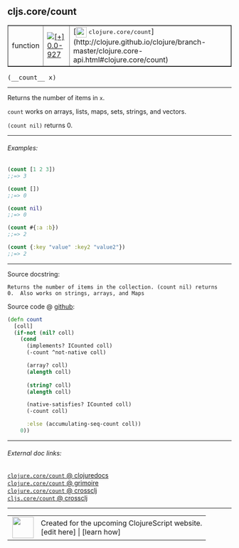 ## cljs.core/count



 <table border="1">
<tr>
<td>function</td>
<td><a href="https://github.com/cljsinfo/cljs-api-docs/tree/0.0-927"><img valign="middle" alt="[+] 0.0-927" title="Added in 0.0-927" src="https://img.shields.io/badge/+-0.0--927-lightgrey.svg"></a> </td>
<td>
[<img height="24px" valign="middle" src="http://i.imgur.com/1GjPKvB.png"> <samp>clojure.core/count</samp>](http://clojure.github.io/clojure/branch-master/clojure.core-api.html#clojure.core/count)
</td>
</tr>
</table>


 <samp>
(__count__ x)<br>
</samp>

---

Returns the number of items in `x`.

`count` works on arrays, lists, maps, sets, strings, and vectors.

`(count nil)` returns 0.

---

###### Examples:

```clj
(count [1 2 3])
;;=> 3

(count [])
;;=> 0

(count nil)
;;=> 0

(count #{:a :b})
;;=> 2

(count {:key "value" :key2 "value2"})
;;=> 2
```

---



Source docstring:

```
Returns the number of items in the collection. (count nil) returns
0.  Also works on strings, arrays, and Maps
```


Source code @ [github](https://github.com/clojure/clojurescript/blob/r2134/src/cljs/cljs/core.cljs#L855-L874):

```clj
(defn count
  [coll]
  (if-not (nil? coll)
    (cond
      (implements? ICounted coll)
      (-count ^not-native coll)

      (array? coll)
      (alength coll)
    
      (string? coll)
      (alength coll)

      (native-satisfies? ICounted coll)
      (-count coll)

      :else (accumulating-seq-count coll))
    0))
```

<!--
Repo - tag - source tree - lines:

 <pre>
clojurescript @ r2134
└── src
    └── cljs
        └── cljs
            └── <ins>[core.cljs:855-874](https://github.com/clojure/clojurescript/blob/r2134/src/cljs/cljs/core.cljs#L855-L874)</ins>
</pre>

-->

---



###### External doc links:

[`clojure.core/count` @ clojuredocs](http://clojuredocs.org/clojure.core/count)<br>
[`clojure.core/count` @ grimoire](http://conj.io/store/v1/org.clojure/clojure/1.7.0-beta3/clj/clojure.core/count/)<br>
[`clojure.core/count` @ crossclj](http://crossclj.info/fun/clojure.core/count.html)<br>
[`cljs.core/count` @ crossclj](http://crossclj.info/fun/cljs.core.cljs/count.html)<br>

---

 <table>
<tr><td>
<img valign="middle" align="right" width="48px" src="http://i.imgur.com/Hi20huC.png">
</td><td>
Created for the upcoming ClojureScript website.<br>
[edit here] | [learn how]
</td></tr></table>

[edit here]:https://github.com/cljsinfo/cljs-api-docs/blob/master/cljsdoc/cljs.core_count.cljsdoc
[learn how]:https://github.com/cljsinfo/cljs-api-docs/wiki/cljsdoc-files

<!--

This information was too distracting to show to readers, but I'll leave it
commented here since it is helpful to:

- pretty-print the data used to generate this document
- and show how to retrieve that data



The API data for this symbol:

```clj
{:description "Returns the number of items in `x`.\n\n`count` works on arrays, lists, maps, sets, strings, and vectors.\n\n`(count nil)` returns 0.",
 :ns "cljs.core",
 :name "count",
 :signature ["[x]"],
 :history [["+" "0.0-927"]],
 :type "function",
 :full-name-encode "cljs.core_count",
 :source {:code "(defn count\n  [coll]\n  (if-not (nil? coll)\n    (cond\n      (implements? ICounted coll)\n      (-count ^not-native coll)\n\n      (array? coll)\n      (alength coll)\n    \n      (string? coll)\n      (alength coll)\n\n      (native-satisfies? ICounted coll)\n      (-count coll)\n\n      :else (accumulating-seq-count coll))\n    0))",
          :title "Source code",
          :repo "clojurescript",
          :tag "r2134",
          :filename "src/cljs/cljs/core.cljs",
          :lines [855 874]},
 :examples [{:id "96e470",
             :content "```clj\n(count [1 2 3])\n;;=> 3\n\n(count [])\n;;=> 0\n\n(count nil)\n;;=> 0\n\n(count #{:a :b})\n;;=> 2\n\n(count {:key \"value\" :key2 \"value2\"})\n;;=> 2\n```"}],
 :full-name "cljs.core/count",
 :clj-symbol "clojure.core/count",
 :docstring "Returns the number of items in the collection. (count nil) returns\n0.  Also works on strings, arrays, and Maps"}

```

Retrieve the API data for this symbol:

```clj
;; from Clojure REPL
(require '[clojure.edn :as edn])
(-> (slurp "https://raw.githubusercontent.com/cljsinfo/cljs-api-docs/catalog/cljs-api.edn")
    (edn/read-string)
    (get-in [:symbols "cljs.core/count"]))
```

-->
